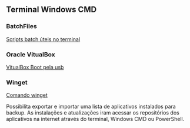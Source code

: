 ## Terminal Windows CMD

### BatchFiles
[Scripts batch úteis no terminal](https://github.com/WesDavid97/BatchFiles-Windows/tree/main/Sistema)

### Oracle VitualBox
[VitualBox Boot pela usb](https://github.com/WesDavid97/BatchFiles/issues/1)

### Winget 
[Comando winget](https://github.com/WesDavid97/BatchFiles/tree/main/Winget)

Possibilita exportar e importar uma lista de aplicativos instalados para backup. 
As instalações e atualizações iram acessar os repositórios dos aplicativos na internet através do terminal, Windows CMD ou PowerShell.
